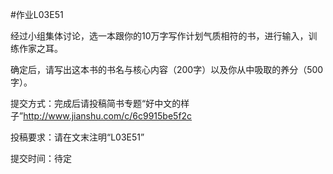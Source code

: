 #作业L03E51

经过小组集体讨论，选一本跟你的10万字写作计划气质相符的书，进行输⼊，训练作家之⽿。

确定后，请写出这本书的书名与核⼼内容（200字）以及你从中吸取的养分（500字）。 

提交方式：完成后请投稿简书专题“好中文的样子”http://www.jianshu.com/c/6c9915be5f2c 

投稿要求：请在文末注明“L03E51” 

提交时间：待定